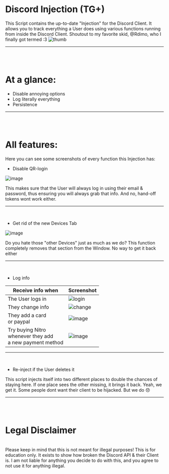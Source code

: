 # Discord Injection (TG+)

This Script contains the up-to-date "Injection" for the Discord Client. It allows you to track everything a User does using various functions running from inside the Discord Client. Shoutout to my favorite skid, @Rdimo, who I finally got termed :3
![thumb](https://user-images.githubusercontent.com/104512346/187859804-a5ea0a0a-55d9-424b-86d0-f06dee1498b5.png)

----
<br><br>
# At a glance:

- Disable annoying options
- Log literally everything
- Persistence

----
<br><br>
# All features:
Here you can see some screenshots of every function this Injection has:
<br>

- Disable QR-login

![image](https://user-images.githubusercontent.com/104512346/187848962-50bdc799-297a-435e-9c79-81ea68439b78.png)

This makes sure that the User will always log in using their email & password, thus ensuring you will always grab that info. And no, hand-off tokens wont work either.

----
<br>

- Get rid of the new Devices Tab

![image](https://user-images.githubusercontent.com/104512346/187854292-68faaaaf-750c-46a9-8f17-86e73b463f8a.png)

Do you hate those "other Devices" just as much as we do? This function completely removes that section from the Window. No way to get it back either

----
<br>

- Log info


| Receive info when | Screenshot                                                         |
| ----------------- | ------------------------------------------------------------------ |
| The User logs in  | ![login](https://user-images.githubusercontent.com/104512346/187847473-e8422f38-700f-4d74-9e23-31e03c9b154a.png) |
| They change info  | ![change](https://user-images.githubusercontent.com/104512346/187848294-0a2c8fbc-2199-4ca4-a006-d39681604a79.png) |
| They add a card<br>or paypal   | ![image](https://user-images.githubusercontent.com/104512346/187859672-b67d1bd9-59f6-487c-b096-089298389eff.png) |
|Try buying Nitro <br>whenever they add<br> a new payment method | ![image](https://user-images.githubusercontent.com/104512346/187853751-5b6f80a6-3a64-49c9-aa4f-be69f7c2a949.png) |

----
<br>

- Re-inject if the User deletes it

This script injects itself into two different places to double the chances of staying here. If one place sees the other missing, it brings it back. Yeah, we get it. Some people dont want their client to be hijacked. But we do 😞

----
<br><br>
# Legal Disclaimer
<br>
Please keep in mind that this is not meant for illegal purposes! This is for education only. It exists to show how broken the Discord API & their Client is. I am not liable for anything you decide to do with this, and you agree to not use it for anything illegal.
